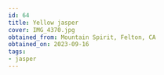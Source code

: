 ```yaml
---
id: 64 
title: Yellow jasper
cover: IMG_4370.jpg
obtained_from: Mountain Spirit, Felton, CA
obtained_on: 2023-09-16
tags:
- jasper
---
```

